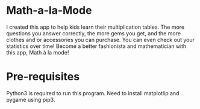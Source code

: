 # Math-a-la-Mode
I created this app to help kids learn their multiplication tables. The more questions you answer correctly, the more gems you get, and the more clothes and or accessories you can purchase. You can even check out your statistics over time! Become a better fashionista and mathematician with this app, Math à la mode!

# Pre-requisites

Python3 is required to run this program.
Need to install matplotlip and pygame using pip3.
